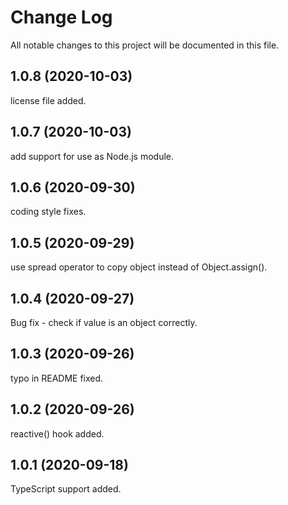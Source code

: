 # Change Log

All notable changes to this project will be documented in this file.

## 1.0.8 (2020-10-03)

license file added.

## 1.0.7 (2020-10-03)

add support for use as Node.js module.

## 1.0.6 (2020-09-30)

coding style fixes.

## 1.0.5 (2020-09-29)

use spread operator to copy object instead of Object.assign().

## 1.0.4 (2020-09-27)

Bug fix - check if value is an object correctly.

## 1.0.3 (2020-09-26)

typo in README fixed.

## 1.0.2 (2020-09-26)

reactive() hook added.

## 1.0.1 (2020-09-18)

TypeScript support added.